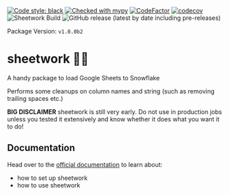 [![Code style: black](https://img.shields.io/badge/code%20style-black-000000.svg)](https://github.com/ambv/black)
[![Checked with mypy](http://www.mypy-lang.org/static/mypy_badge.svg)](http://mypy-lang.org/)
[![CodeFactor](https://www.codefactor.io/repository/github/bastienboutonnet/sheetwork/badge)](https://www.codefactor.io/repository/github/bastienboutonnet/sheetwork)
[![codecov](https://codecov.io/gh/bastienboutonnet/sheetwork/branch/dev%2Fnicolas_jaar/graph/badge.svg)](https://codecov.io/gh/bastienboutonnet/sheetwork)
![Sheetwork Build](https://github.com/bastienboutonnet/sheetwork/workflows/Sheetwork%20CI/badge.svg)
![GitHub release (latest by date including pre-releases)](https://img.shields.io/github/v/release/bastienboutonnet/sheetwork?include_prereleases)

Package Version: `v1.0.0b2`

# sheetwork 💩🤦

A handy package to load Google Sheets to Snowflake

Performs some cleanups on column names and string (such as removing trailing spaces etc.)

**BIG DISCLAIMER** sheetwork is still very early. Do not use in production jobs unless you tested it extensively and know whether it does what you want it to do!

## Documentation
Head over to the [official documentation](https://bastienboutonnet.gitbook.io/sheetwork/) to learn about:
- how to set up sheetwork
- how to use sheetwork
